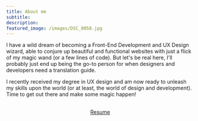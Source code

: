 ```yaml
---
title: About me
subtitle:
description:
featured_image: /images/DSC_0058.jpg
---
```


I have a wild dream of becoming a Front-End Development and UX Design wizard, able to conjure up beautiful and functional websites with just a flick of my magic wand (or a few lines of code). But let's be real here, I'll probably just end up being the go-to person for when designers and developers need a translation guide.

I recently received my degree in UX design and am now ready to unleash my skills upon the world (or at least, the world of design and development). Time to get out there and make some magic happen!
<br>
<br>

<center><a href="https://www.geburgess.com/files/george burgess.pdf" class="button button--large">Resume</a></center>
